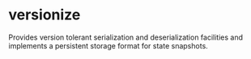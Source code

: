 # versionize
Provides version tolerant serialization and deserialization facilities and implements a persistent storage format for state snapshots.
